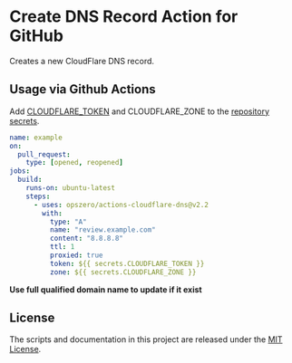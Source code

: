 # Create DNS Record Action for GitHub

Creates a new CloudFlare DNS record.

## Usage via Github Actions

Add [CLOUDFLARE_TOKEN](https://developers.cloudflare.com/api/tokens/create) and CLOUDFLARE_ZONE to the [repository secrets](https://docs.github.com/en/actions/configuring-and-managing-workflows/creating-and-storing-encrypted-secrets).

```yaml
name: example
on:
  pull_request:
    type: [opened, reopened]
jobs:
  build:
    runs-on: ubuntu-latest
    steps:
      - uses: opszero/actions-cloudflare-dns@v2.2
        with:
          type: "A"
          name: "review.example.com"
          content: "8.8.8.8"
          ttl: 1
          proxied: true
          token: ${{ secrets.CLOUDFLARE_TOKEN }}
          zone: ${{ secrets.CLOUDFLARE_ZONE }}
```
**Use full qualified domain name to update if it exist**

## License

The scripts and documentation in this project are released under the [MIT License](LICENSE).
